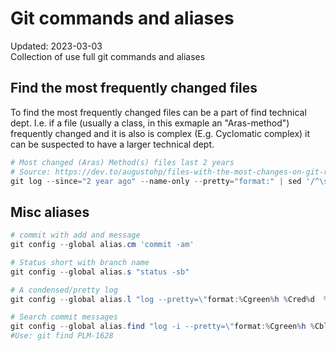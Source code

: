 # Git commands and aliases
<div class='editDate'>Updated: 2023-03-03</div>
Collection of use full git commands and aliases

## Find the most frequently changed files
To find the most frequently changed files can be a part of find technical dept.
I.e. if a file (usually a class, in this exmaple an "Aras-method") frequently changed
and it is also is complex (E.g. Cyclomatic complex) it can be suspected to have a larger technical dept.

``` powershell
# Most changed (Aras) Method(s) files last 2 years
# Source: https://dev.to/augustohp/files-with-the-most-changes-on-git-repository-46l1
git log --since="2 year ago" --name-only --pretty="format:" | sed '/^\s*$/'d | sort | uniq -c | sort -r | grep Method | head -n 20
```

## Misc aliases 

``` powershell
# commit with add and message
git config --global alias.cm 'commit -am'

# Status short with branch name
git config --global alias.s "status -sb"

# A condensed/pretty log
git config --global alias.l "log --pretty=\"format:%Cgreen%h %Cred%d  %Cblue%cr %Creset%s %Cblue%an\""

# Search commit messages
git config --global alias.find "log -i --pretty=\"format:%Cgreen%h %Cblue%s %Cred%an\" --name-status --grep"
#Use: git find PLM-1628
```
